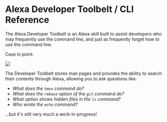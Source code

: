 # Alexa Developer Toolbelt / CLI Reference

The Alexa Developer Toolbelt is an Alexa skill built to assist developers who may frequently use the command line, and just as frequently forget how to use the command line.

Case in point:

![](https://imgs.xkcd.com/comics/tar.png)

The Developer Toolbelt stores man pages and provides the ability to search their contents through Alexa, allowing you to ask questions like:

- _What does the `tmux` command do?_
- _What does the `rebase` option of the `git` command do?_
- _What option shows hidden files in the `ls` command?_
- _Who wrote the `echo` command?_

...but it's still very much a work-in-progress! 